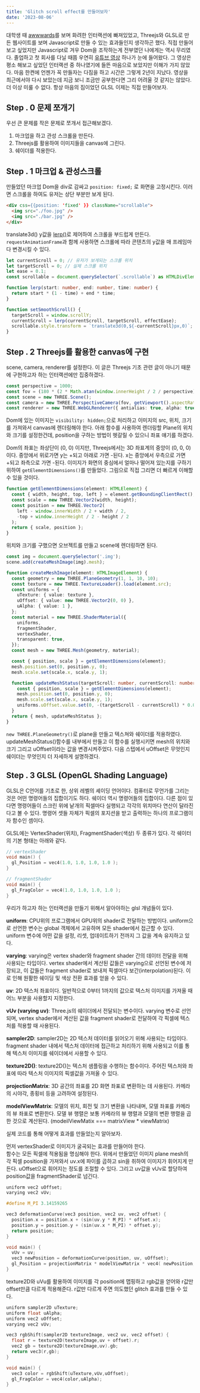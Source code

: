 ```yaml
---
title: 'Glitch scroll effect를 만들어보자'
date: '2023-08-06'
---
```


대학생 때 [awwwards](https://www.awwwards.com/)를 보며 화려한 인터랙션에 빠져있었고, Threejs와 GLSL로 만든 웹사이트를 보며 Javascript로 만들 수 있는 효과들인지 생각하곤 했다. 직접 만들어보고 싶었지만 Javascript로 겨우 Dom을 조작하는게 전부였던 나에게는 역시 무리였다. 졸업하고 첫 회사를 다닐 때쯤 우연히 [유튜브 영상](https://www.youtube.com/watch?v=DdQn82X1G3I&list=WL&index=26) 하나가 눈에 들어왔다. 그 영상은 평소 해보고 싶었던 인터랙션 중 하나였기에 들뜬 마음으로 보았지만 이해가 가지 않았다. 마음 한켠에 언젠가 꼭 만들자는 다짐을 하고 시간은 그렇게 2년이 지났다. 영상을 최근에서야 다시 보았는데 지금 보니 조금만 공부한다면 그리 어려울 것 같지는 않았다. 더 이상 미룰 수 없다. 항상 마음의 짐이었던 GLSL 이제는 직접 만들어보자.

## Step . 0 문제 쪼개기

우선 큰 문제를 작은 문제로 쪼개서 접근해보겠다.

1. 마크업을 하고 관성 스크롤을 만든다.
2. Threejs를 활용하여 이미지들을 canvas에 그린다.
3. 쉐이더를 적용한다.

## Step . 1 마크업 & 관성스크롤

만들었던 마크업 Dom을 div로 감싸고 `position: fixed;` 로 화면을 고정시킨다. 이러면 스크롤을 하여도 유저는 상단 부분만 보게 된다.

```html
<div css={{position: 'fixed' }} className="scrollable">
  <img src="./foo.jpg" />
  <img src="./bar.jpg" />
</div>
```

translate3d() y값을 [lerp()](https://docs.unity3d.com/ScriptReference/Vector3.Lerp.html)로 제어하여 스크롤을 부드럽게 만든다. `requestAnimationFrame`과 함께 사용하면 스크롤에 따라 콘텐츠의 y값을 매 프레임마다 변경시킬 수 있다.

```ts
let currentScroll = 0; // 유저가 보게되는 스크롤 위치
let targetScroll = 0; // 실제 스크롤 위치
let ease = 0.1;
const scrollable = document.querySelector(`.scrollable`) as HTMLDivElement;

function lerp(start: number, end: number, time: number) {
  return start * (1 - time) + end * time;
}

function setSmoothScroll() {
  targetScroll = window.scrollY;
  currentScroll = lerp(currentScroll, targetScroll, effectEase);
  scrollable.style.transform = `translate3d(0,${-currentScroll}px,0)`;
}
```

## Step . 2 Threejs를 활용한 canvas에 구현

scene, camera, renderer를 설정한다. 이 글은 Threejs 기초 관련 글이 아니기 때문에 구현하고자 하는 인터랙션에만 집중하겠다.

```ts
const perspective = 1000;
const fov = (180 * (2 * Math.atan(window.innerHeight / 2 / perspective))) / Math.PI;
const scene = new THREE.Scene();
const camera = new THREE.PerspectiveCamera(fov, getViewport().aspectRatio, 1, 1000);
const renderer = new THREE.WebGLRenderer({ antialias: true, alpha: true });
```

Dom에 있는 이미지는 `visibility: hidden;`으로 처리하고 이미지의 src, 위치, 크기를 가져와서 canvas에 렌더링해야 한다. 아래 함수를 사용하여 렌더링할 Plane의 위치와 크기를 설정한건데, position을 구하는 방법이 헷갈릴 수 있으니 좌표 얘기를 하겠다.

Dom의 좌표는 좌상단이 (0, 0) 이지만, Threejs에서는 3D 좌표계의 중앙이 (0, 0, 0)이다. 중앙에서 위로가면 y는 +되고 아래로 가면 -된다. x는 중앙에서 우측으로 가면 +되고 좌측으로 가면 -된다. 이미지가 화면의 중심에서 얼마나 떨어져 있는지를 구하기 위하여 `getElementDimensions()`를 만들었다. 그림으로 직접 그리면 더 빠르게 이해할 수 있을 것이다.

```ts
function getElementDimensions(element: HTMLElement) {
  const { width, height, top, left } = element.getBoundingClientRect();
  const scale = new THREE.Vector2(width, height);
  const position = new THREE.Vector2(
    left - window.innerWidth / 2 + width / 2,
    -top + window.innerHeight / 2 - height / 2
  );
  return { scale, position };
}
```

위치와 크기를 구했으면 오브젝트를 만들고 scene에 렌더링하면 된다.

```ts
const img = document.querySelector('.img');
scene.add(createMeshImage(img).mesh);

function createMeshImage(element: HTMLImageElement) {
  const geometry = new THREE.PlaneGeometry(1, 1, 10, 10);
  const texture = new THREE.TextureLoader().load(element.src);
  const uniforms = {
    uTexture: { value: texture },
    uOffset: { value: new THREE.Vector2(0, 0) },
    uAlpha: { value: 1 },
  };
  const material = new THREE.ShaderMaterial({
    uniforms,
    fragmentShader,
    vertexShader,
    transparent: true,
  });
  const mesh = new THREE.Mesh(geometry, material);

  const { position, scale } = getElementDimensions(element);
  mesh.position.set(0, position.y, 0);
  mesh.scale.set(scale.x, scale.y, 1);

  function updateMeshStatus(targetScroll: number, currentScroll: number) {
    const { position, scale } = getElementDimensions(element);
    mesh.position.set(0, position.y, 0);
    mesh.scale.set(scale.x, scale.y, 1);
    uniforms.uOffset.value.set(0, -(targetScroll - currentScroll) * 0.0003);
  }
  return { mesh, updateMeshStatus };
}
```

`new THREE.PlaneGeometry()`로 plane을 만들고 텍스쳐와 쉐이더를 적용하였다. updateMeshStatus()함수를 내부에서 만들고 이 함수를 실행시키면 mesh의 위치와 크기 그리고 uOffset이라는 값을 변경시켜주었다. 다음 스텝에서 uOffset은 무엇인지 쉐이더는 무엇인지 더 자세하게 설명하겠다.

## Step . 3 GLSL (OpenGL Shading Language)

GLSL은 C언어를 기초로 한, 상위 레벨의 셰이딩 언어이다.
컴퓨터로 무언가를 그리는것은 어떤 명령어들의 집합이기도 하다. 쉐이더 역시 명령어들의 집합이다. 다른 점이 있다면 명령어들이 스크린 위에 낱개의 픽셀마다 실행되고 각각의 위치마다 연산이 달라진다고 볼 수 있다. 명령어 셋들 자체가 픽셀의 포지션을 받고 출력하는 하나의 프로그램이자 함수인 셈이다.

GLSL에는 VertexShader(위치), FragmentShader(색상) 두 종류가 있다. 각 쉐이터의 기본 형태는 아래와 같다.

```c
// vertexShader
void main() {
  gl_Position = vec4(1.0, 1.0, 1.0, 1.0 );
}
```

```c
// fragmentShader
void main() {
  gl_FragColor = vec4(1.0, 1.0, 1.0, 1.0 );
}
```

우리가 하고자 하는 인터랙션을 만들기 위해서 알아야하는 glsl 개념들이 있다.

**uniform**: CPU위의 프로그램에서 GPU위의 shader로 전달하는 방법이다.
uniform으로 선언한 변수는 global 객체에서 고유하며 모든 shader에서 접근할 수 있다. uniform 변수에 어떤 값을 설정, 리셋, 업데이트하기 전까지 그 값을 계속 유지하고 있다.

**varying**: varying은 vertex shader와 fragment shader 간의 데이터 전달을 위해 사용되는 타입이다. vertex shader에서 계산된 값들은 varying으로 선언된 변수에 저장되고, 이 값들은 fragment shader로 보내져 픽셀마다 보간(interpolation)된다. 이로 인해 원활한 쉐이딩 및 색상 전환 효과를 얻을 수 있다.

**uv**: 2D 텍스처 좌표이다. 일반적으로 0부터 1까지의 값으로 텍스처 이미지를 가져올 때 어느 부분을 사용할지 지정한다.

**vUv (varying uv)**: Three.js의 쉐이더에서 전달되는 변수이다. varying 변수로 선언되며, vertex shader에서 계산된 값을 fragment shader로 전달하여 각 픽셀에 텍스처를 적용할 때 사용된다.

**sampler2D**: sampler2D는 2D 텍스처 데이터를 읽어오기 위해 사용되는 타입이다. fragment shader 내에서 텍스처 데이터에 접근하고 처리하기 위해 사용되고 이를 통해 텍스처 이미지를 쉐이더에서 사용할 수 있다.

**texture2D()**: texture2D()는 텍스처 샘플링을 수행하는 함수이다. 주어진 텍스처와 좌표에 따라 텍스처 이미지의 픽셀값을 가져올 수 있다.

**projectionMatrix**: 3D 공간의 좌표를 2D 화면 좌표로 변환하는 데 사용된다. 카메라의 시야각, 종횡비 등을 고려하여 설정된다.

**modelViewMatrix**: 모델의 위치, 회전 및 크기 변환을 나타내며, 모델 좌표를 카메라의 뷰 좌표로 변환한다. 모델 뷰 행렬은 보통 카메라의 뷰 행렬과 모델의 변환 행렬을 곱한 것으로 계산된다. (modeilViewMatix === matrixView \* viewMatrix)

실제 코드를 통해 어떻게 효과를 만들었는지 알아보자.

먼저 vertexShader로 이미지가 굴곡되는 효과를 만들어야 한다.  
함수는 모든 픽셀에 적용됨을 명심해야 한다. 위에서 만들었던 이미지 plane mesh의 각 픽셀 position을 가져와서 uv.x에 파이를 곱하고 sin을 취하여 이미지가 휘어지게 만든다. uOffset으로 휘어지는 정도를 조절할 수 있다. 그리고 uv값을 vUv로 할당하여 position값을 fragmentShader로 넘긴다.

```c
uniform vec2 uOffset;
varying vec2 vUv;

#define M_PI 3.14159265

vec3 deformationCurve(vec3 position, vec2 uv, vec2 offset) {
  position.x = position.x + (sin(uv.y * M_PI) * offset.x);
  position.y = position.y + (sin(uv.x * M_PI) * offset.y);
  return position;
}

void main() {
  vUv = uv;
  vec3 newPosition = deformationCurve(position, uv, uOffset);
  gl_Position = projectionMatrix * modelViewMatrix * vec4( newPosition, 1.0 );
}
```

texture2D와 uVu를 활용하여 이미지를 각 position에 맵핑하고 rgb값을 얻어와 r값만 offset만큼 다르게 적용해준다. r값만 다르게 주면 의도했던 glitch 효과를 만들 수 있다.

```c
uniform sampler2D uTexture;
uniform float uAlpha;
uniform vec2 uOffset;
varying vec2 vUv;

vec3 rgbShift(sampler2D textureImage, vec2 uv, vec2 offset) {
  float r = texture2D(textureImage,uv + offset).r;
  vec2 gb = texture2D(textureImage,uv).gb;
  return vec3(r,gb);
}

void main() {
  vec3 color = rgbShift(uTexture,vUv,uOffset);
  gl_FragColor = vec4(color,uAlpha);
}
```
